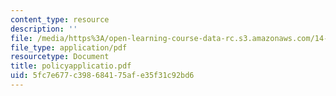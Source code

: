 ```yaml
---
content_type: resource
description: ''
file: /media/https%3A/open-learning-course-data-rc.s3.amazonaws.com/14-472-public-economics-ii-spring-2004/5fc7e677c398684175afe35f31c92bd6_policyapplicatio.pdf
file_type: application/pdf
resourcetype: Document
title: policyapplicatio.pdf
uid: 5fc7e677-c398-6841-75af-e35f31c92bd6
---
```

